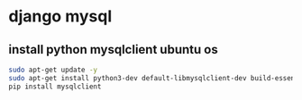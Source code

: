 # django mysql
## install python mysqlclient ubuntu os
```bash
sudo apt-get update -y
sudo apt-get install python3-dev default-libmysqlclient-dev build-essential
pip install mysqlclient
```
